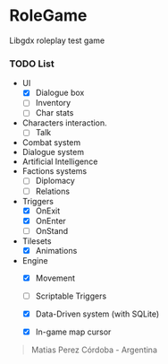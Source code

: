 # RoleGame

Libgdx roleplay test game

### TODO List
- UI
  - [x] Dialogue box
  - [ ] Inventory
  - [ ] Char stats
- Characters interaction.
  - [ ] Talk
- Combat system
- Dialogue system
- Artificial Intelligence
- Factions systems
  - [ ] Diplomacy
  - [ ] Relations
- Triggers
  - [x] OnExit
  - [x] OnEnter
  - [ ] OnStand
- Tilesets
  - [x] Animations
- Engine
  - [x] Movement
  - [ ] Scriptable Triggers
  - [x] Data-Driven system (with SQLite)
  - [x] In-game map cursor


> Matias Perez
> Córdoba - Argentina
